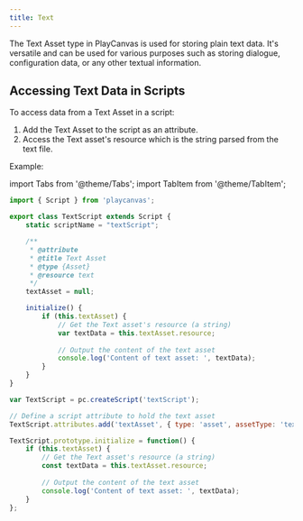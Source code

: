 ```yaml
---
title: Text
---
```


The Text Asset type in PlayCanvas is used for storing plain text data. It's versatile and can be used for various purposes such as storing dialogue, configuration data, or any other textual information.

## Accessing Text Data in Scripts

To access data from a Text Asset in a script:

1. Add the Text Asset to the script as an attribute.
2. Access the Text asset's resource which is the string parsed from the text file.

Example:

import Tabs from '@theme/Tabs';
import TabItem from '@theme/TabItem';

<Tabs defaultValue="classic" groupId='script-code'>
<TabItem  value="esm" label="ESM (Recommended)">

```javascript
import { Script } from 'playcanvas';

export class TextScript extends Script {
    static scriptName = "textScript";

    /**
     * @attribute
     * @title Text Asset
     * @type {Asset}
     * @resource text
     */
    textAsset = null;

    initialize() {
        if (this.textAsset) {
            // Get the Text asset's resource (a string)
            var textData = this.textAsset.resource;
            
            // Output the content of the text asset
            console.log('Content of text asset: ', textData);
        }
    }
}
```

</TabItem>
<TabItem value="classic" label="Classic">

```javascript
var TextScript = pc.createScript('textScript');

// Define a script attribute to hold the text asset
TextScript.attributes.add('textAsset', { type: 'asset', assetType: 'text' });

TextScript.prototype.initialize = function() {
    if (this.textAsset) {
        // Get the Text asset's resource (a string)
        const textData = this.textAsset.resource;
        
        // Output the content of the text asset
        console.log('Content of text asset: ', textData);
    }
};
```

</TabItem>
</Tabs>
